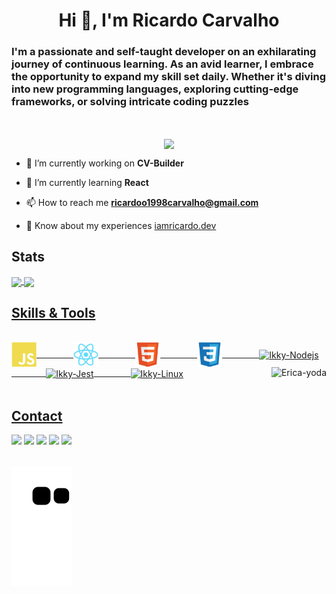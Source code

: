 <h1 align="center">Hi 👋, I'm Ricardo Carvalho</h1>
<h3 align="left">I'm a passionate and self-taught developer on an exhilarating journey of continuous learning. As an avid learner, I embrace the opportunity to expand my skill set daily. Whether it's diving into new programming languages, exploring cutting-edge frameworks, or solving intricate coding puzzles</h3>
<br>
<p align="center">
 <img align="center" height="300" src="https://user-images.githubusercontent.com/74038190/225813708-98b745f2-7d22-48cf-9150-083f1b00d6c9.gif"/> 
</p>

- 🔭 I’m currently working on **CV-Builder**

- 🌱 I’m currently learning **React**

- 📫 How to reach me **ricardoo1998carvalho@gmail.com**

- 📄 Know about my experiences [iamricardo.dev](iamricardo.dev)

## Stats
 <div>
  <a href="[https://github.com/eagrundy](https://github.com/IkkyPT/)">
   <img align="center" height="170" src="https://github-readme-stats.vercel.app/api/top-langs/?username=ikkypt&layout=compact&langs_count=16&theme=dracula"/>
  <img align="center" src="https://github-readme-stats.vercel.app/api?username=ikkypt&show_icons=true&theme=dracula&include_all_commits=true&count_private=true&hide=issues"/>
</div>
 
 ## Skills & Tools
<div style="display: inline_block"><br>
  <img height="40" align="center" alt="Ikky-Js" height="30" width="40" src="https://raw.githubusercontent.com/devicons/devicon/master/icons/javascript/javascript-plain.svg">
 &nbsp;&nbsp;&nbsp;&nbsp;&nbsp;&nbsp;&nbsp;&nbsp;&nbsp;&nbsp;&nbsp;&nbsp;&nbsp;
  <img height="40" align="center" alt="Ikky-React" height="30" width="40" src="https://raw.githubusercontent.com/devicons/devicon/master/icons/react/react-original.svg">
 &nbsp;&nbsp;&nbsp;&nbsp;&nbsp;&nbsp;&nbsp;&nbsp;&nbsp;&nbsp;&nbsp;&nbsp;&nbsp;
  <img height="40" align="center" alt="Ikky-HTML" height="30" width="40" src="https://raw.githubusercontent.com/devicons/devicon/master/icons/html5/html5-original.svg">
 &nbsp;&nbsp;&nbsp;&nbsp;&nbsp;&nbsp;&nbsp;&nbsp;&nbsp;&nbsp;&nbsp;&nbsp;&nbsp;
  <img height="40" align="center" alt="Ikky-CSS" height="30" width="40" src="https://raw.githubusercontent.com/devicons/devicon/master/icons/css3/css3-original.svg">
 &nbsp;&nbsp;&nbsp;&nbsp;&nbsp;&nbsp;&nbsp;&nbsp;&nbsp;&nbsp;&nbsp;&nbsp;&nbsp;
  <img height="40" align="center" alt="Ikky-Nodejs" height="30" width="40" src="https://cdn.jsdelivr.net/gh/devicons/devicon/icons/nodejs/nodejs-original.svg" />
  &nbsp;&nbsp;&nbsp;&nbsp;&nbsp;&nbsp;&nbsp;&nbsp;&nbsp;&nbsp;&nbsp;&nbsp;&nbsp;
  <img height="40" align="center" alt="Ikky-Jest" height="30" width="40" src="https://cdn.jsdelivr.net/gh/devicons/devicon/icons/jest/jest-plain.svg" />
   &nbsp;&nbsp;&nbsp;&nbsp;&nbsp;&nbsp;&nbsp;&nbsp;&nbsp;&nbsp;&nbsp;&nbsp;&nbsp;
  <img height="40" align="center" alt="Ikky-Linux" height="30" width="40" src="https://cdn.jsdelivr.net/gh/devicons/devicon/icons/linux/linux-original.svg" /> 
  <img align="right" height="180em" alt="Erica-yoda" src="https://media.giphy.com/media/l44Qqz6gO6JiVV3pu/giphy.gif">
</div>
          
</br>

## Contact 
<div> 
  <a href="https://www.linkedin.com/in/ricardo-carvalho-b7169a146/" target="_blank"><img src="https://img.shields.io/badge/-LinkedIn-%230077B5?style=for-the-badge&logo=linkedin&logoColor=white" target="_blank"></a> 
  <a href="https://discord.com/users/337542709143273473" target="_blank"><img src="https://img.shields.io/badge/Discord-7289DA?style=for-the-badge&logo=discord&logoColor=white" target="_blank"></a>
  <a href="https://instagram.com/ricardoramz1" target="_blank"><img src="https://img.shields.io/badge/-Instagram-%23E4405F?style=for-the-badge&logo=instagram&logoColor=white" target="_blank"></a>
  <a href = "mailto: ricardoo1998carvalho@gmail.com"><img src="https://img.shields.io/badge/-Gmail-%23333?style=for-the-badge&logo=gmail&logoColor=white" target="_blank"></a>
  <a href = "https://iamricardo.dev/"><img src="https://img.shields.io/website-up-down-green-red/http/monip.org.svg" target="_blank"></a>

 </br>
</br>
 
  ![Snake animation](https://github.com/ikkypt/ikkypt/blob/output/github-contribution-grid-snake.svg)
 
</div>
